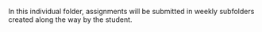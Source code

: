 
In this individual folder, assignments will be submitted in weekly subfolders created along the way by the student.

